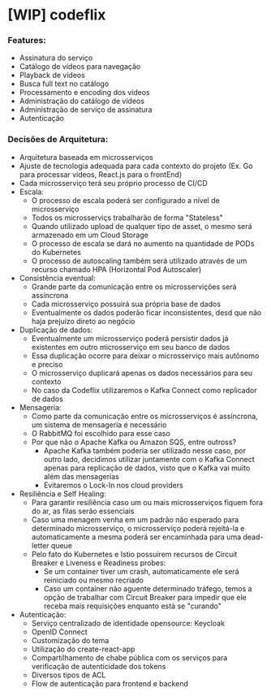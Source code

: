 # [WIP] codeflix

###  Features:
- Assinatura do serviço 
- Catálogo de vídeos para navegação
- Playback de vídeos
- Busca full text no catálogo
- Processamento e encoding dos vídeos
- Administração do catálogo de vídeos
- Administração de serviço de assinatura
- Autenticação

### Decisões de Arquitetura:
- Arquitetura baseada em microsserviços
- Ajuste de tecnologia adequada para cada contexto do projeto (Ex. Go para processar vídeos, React.js para o frontEnd)
- Cada microsserviço terá seu próprio processo de CI/CD
- Escala:
  - O processo de escala poderá ser configurado a nível de microsserviço
  - Todos os microsserviçs trabalharão de forma "Stateless"
  - Quando utilizado upload de qualquer tipo de asset, o mesmo será armazenado em um Cloud Storage
  - O processo de escala se dará no aumento na quantidade de PODs do Kubernetes
  - O processo de autoscaling também será utilizado através de um recurso chamado HPA (Horizontal Pod Autoscaler)
- Consistência eventual:
  - Grande parte da comunicação entre os microsservições será assíncrona
  - Cada microsserviço possuirá sua própria base de dados
  - Eventualmente os dados poderão ficar inconsistentes, desd que não haja prejuízo direto ao negócio
- Duplicação de dados:
  - Eventualmente um microsserviço poderá persistir dados já existentes em outro microsserviço em seu banco de dados
  - Essa duplicação ocorre para deixar o microsserviço mais autônomo e preciso
  - O microsserviço duplicará apenas os dados necessários para seu contexto
  - No caso da Codeflix utilizaremos o Kafka Connect como replicador de dados
- Mensageria:
  - Como parte da comunicação entre os microsserviços é assíncrona, um sistema de mensageria é necessário
  - O RabbitMQ foi escolhido para esse caso
  - Por que não o Apache Kafka ou Amazon SQS, entre outross?
    -  Apache Kafka também poderia ser utilizado nesse caso, por outro lado, decidimos utilizar juntamente com o Kafka Connect apenas para replicação de dados, visto que o Kafka vai muito além das mensagerias
    -  Evitaremos o Lock-In nos cloud providers
- Resiliência e Self Healing:
  - Para garantir resiliência caso um ou mais microsserviços fiquem fora do ar, as filas serão essenciais
  - Caso uma menagem venha em um padrão não esperado para determinado microsserviço, o microsserviço poderá rejeitá-la e automaticamente a mesma poderá ser encaminhada para uma dead-letter queue
  - Pelo fato do Kubernetes e Istio possuirem recursos de Circuit Breaker e Liveness e Readiness probes:
    - Se um container tiver um crash, automaticamente ele será reiniciado ou mesmo recriado
    - Caso um container não aguente determinado tráfego, temos a opção de trabalhar com Circuit Breaker para impedir que ele receba mais requisições enquanto está se "curando"
- Autenticação:
  -  Serviço centralizado de identidade opensource: Keycloak
  -  OpenID Connect
  -  Customização do tema
    - Utilização do create-react-app
  - Compartilhamento de chabe pública com os serviços para verificação de autenticidade dos tokens
  - Diversos tipos de ACL
  - Flow de autenticação para frontend e backend
